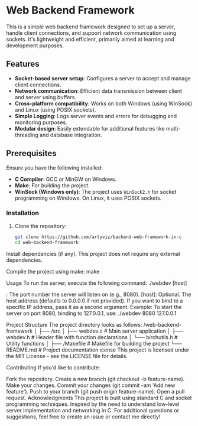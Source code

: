 # Web Backend Framework

This is a simple web backend framework designed to set up a server, handle client connections, and support network communication using sockets. It's lightweight and efficient, primarily aimed at learning and development purposes.

## Features

- **Socket-based server setup**: Configures a server to accept and manage client connections.
- **Network communication**: Efficient data transmission between client and server using buffers.
- **Cross-platform compatibility**: Works on both Windows (using WinSock) and Linux (using POSIX sockets).
- **Simple Logging**: Logs server events and errors for debugging and monitoring purposes.
- **Modular design**: Easily extendable for additional features like multi-threading and database integration.

## Prerequisites

Ensure you have the following installed:

- **C Compiler**: GCC or MinGW on Windows.
- **Make**: For building the project.
- **WinSock (Windows only)**: The project uses `WinSock2.h` for socket programming on Windows. On Linux, it uses POSIX sockets.
  
### Installation

1. Clone the repository:
   ```bash
   git clone https://github.com/artyviz/backend-web-framework-in-c
   cd web-backend-framework
Install dependencies (if any). This project does not require any external dependencies.

Compile the project using make: make

Usage
To run the server, execute the following command:
./webdev <port> [host]

<port>: The port number the server will listen on (e.g., 8080).
[host]: Optional. The host address (defaults to 0.0.0.0 if not provided). If you want to bind to a specific IP address, pass it as a second argument.
Example:
To start the server on port 8080, binding to 127.0.0.1, use: ./webdev 8080 127.0.0.1

Project Structure
The project directory looks as follows:
/web-backend-framework
│
├── /src
│   ├── webdev.c            # Main server application
│   ├── webdev.h            # Header file with function declarations
│   └── birchutils.h        # Utility functions
│
├── /Makefile               # Makefile for building the project
└── README.md               # Project documentation
icense
This project is licensed under the MIT License - see the LICENSE file for details.

Contributing
If you'd like to contribute:

Fork the repository.
Create a new branch (git checkout -b feature-name).
Make your changes.
Commit your changes (git commit -am 'Add new feature').
Push to your branch (git push origin feature-name).
Open a pull request.
Acknowledgments
This project is built using standard C and socket programming techniques.
Inspired by the need to understand low-level server implementation and networking in C.
For additional questions or suggestions, feel free to create an issue or contact me directly!

